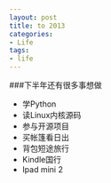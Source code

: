 ```yaml
---
layout: post
title: to 2013
categories:
- Life
tags:
- life
---
```

###下半年还有很多事想做
- 学Python
- 读Linux内核源码
- 参与开源项目
- 买帐篷看日出
- 背包短途旅行
- Kindle国行
- Ipad mini 2
